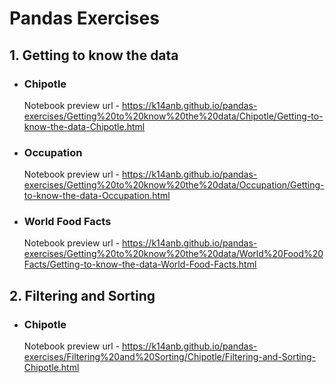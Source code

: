 # **Pandas Exercises**
## 1. Getting to know the data
   * ### Chipotle  
     Notebook preview url - https://k14anb.github.io/pandas-exercises/Getting%20to%20know%20the%20data/Chipotle/Getting-to-know-the-data-Chipotle.html
   * ### Occupation  
     Notebook preview url - https://k14anb.github.io/pandas-exercises/Getting%20to%20know%20the%20data/Occupation/Getting-to-know-the-data-Occupation.html
   * ### World Food Facts  
     Notebook preview url - https://k14anb.github.io/pandas-exercises/Getting%20to%20know%20the%20data/World%20Food%20Facts/Getting-to-know-the-data-World-Food-Facts.html
## 2. Filtering and Sorting
   * ### Chipotle
     Notebook preview url - https://k14anb.github.io/pandas-exercises/Filtering%20and%20Sorting/Chipotle/Filtering-and-Sorting-Chipotle.html
